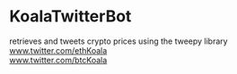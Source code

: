 # KoalaTwitterBot
retrieves and tweets crypto prices using the tweepy library\
www.twitter.com/ethKoala  \
www.twitter.com/btcKoala 
